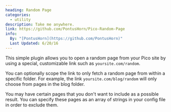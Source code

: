 ```yaml
---
heading: Random Page
categories:
  - utility
description: Take me anywhere.
link: https://github.com/PontusHorn/Pico-Random-Page
info:
  By: "[PontusHorn](https://github.com/PontusHorn)"
  Last Updated: 6/20/16
---
```


This simple plugin allows you to open a random page from your Pico site by using a special, customizable link such as `yoursite.com/random`.

You can optionally scope the link to only fetch a random page from within a specific folder. For example, the link `yoursite.com/blog/random` will only choose from pages in the blog folder.

You may have certain pages that you don't want to include as a possible result. You can specify these pages as an array of strings in your config file in order to exclude them.
